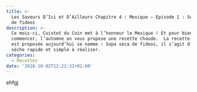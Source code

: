 ```yaml
---
title: >-
  Les Saveurs D’Ici et D’Ailleurs Chapitre 4 : Mexique – Episode 1 : Sopa seca
  de fideos
description: >-
  Ce mois-ci, Cuistot du Coin met à l’honneur le Mexique ! Et pour bien
  commencer, l’automne on vous propose une recette chaude.  La recette qui vous
  est proposée aujourd’hui se nomme : Sopa seca de fideos, il s’agit d’une soupe
  sèche rapide et simple à réaliser.
categories:
  - Recettes
date: '2018-10-02T12:22:32+02:00'
---
```

ehfgj
